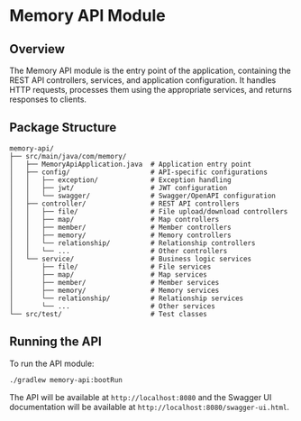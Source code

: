 # Memory API Module

## Overview
The Memory API module is the entry point of the application, containing the REST API controllers, services, and application configuration. It handles HTTP requests, processes them using the appropriate services, and returns responses to clients.

## Package Structure
```
memory-api/
├── src/main/java/com/memory/
│   ├── MemoryApiApplication.java  # Application entry point
│   ├── config/                    # API-specific configurations
│   │   ├── exception/             # Exception handling
│   │   ├── jwt/                   # JWT configuration
│   │   └── swagger/               # Swagger/OpenAPI configuration
│   ├── controller/                # REST API controllers
│   │   ├── file/                  # File upload/download controllers
│   │   ├── map/                   # Map controllers
│   │   ├── member/                # Member controllers
│   │   ├── memory/                # Memory controllers
│   │   └── relationship/          # Relationship controllers
│   │   └── ...                    # Other controllers
│   └── service/                   # Business logic services
│       ├── file/                  # File services
│       ├── map/                   # Map services
│       ├── member/                # Member services
│       ├── memory/                # Memory services
│       └── relationship/          # Relationship services
│       └── ...                    # Other services
└── src/test/                      # Test classes
```

## Running the API
To run the API module:

```bash
./gradlew memory-api:bootRun
```

The API will be available at `http://localhost:8080` and the Swagger UI documentation will be available at `http://localhost:8080/swagger-ui.html`.
